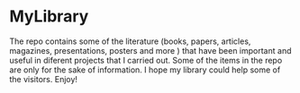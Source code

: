 # MyLibrary
The repo contains some of the literature (books, papers, articles, magazines, presentations, posters and more ) that have been important and useful in diferent projects that I carried out. Some of the items in the repo are only for the sake of information. I hope my library could help some of the visitors. Enjoy! 
